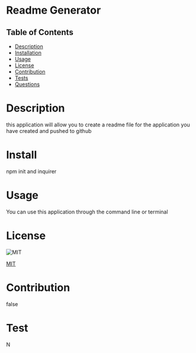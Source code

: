 # Readme Generator


  ## Table of Contents
  - [Description](#Description)
  - [Installation](#Install)
  - [Usage](#Usage)
  - [License](#License)
  - [Contribution](#Contribution)
  - [Tests](#Tests)
  - [Questions](#questions)

# Description
this application will allow you to create a readme file for the application you have created and pushed to github

# Install
npm init and inquirer

# Usage
You can use this application through the command line or terminal

# License

  ![MIT](https://img.shields.io/badge/License-MIT-blue)

  [MIT](https://opensource.org/licenses/MIT)
  

# Contribution
false

# Test 
N



